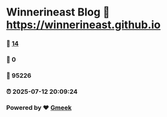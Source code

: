 # Winnerineast Blog :link: https://winnerineast.github.io 
### :page_facing_up: [14](https://winnerineast.github.io/tag.html) 
### :speech_balloon: 0 
### :hibiscus: 95226 
### :alarm_clock: 2025-07-12 20:09:24 
### Powered by :heart: [Gmeek](https://github.com/Meekdai/Gmeek)
